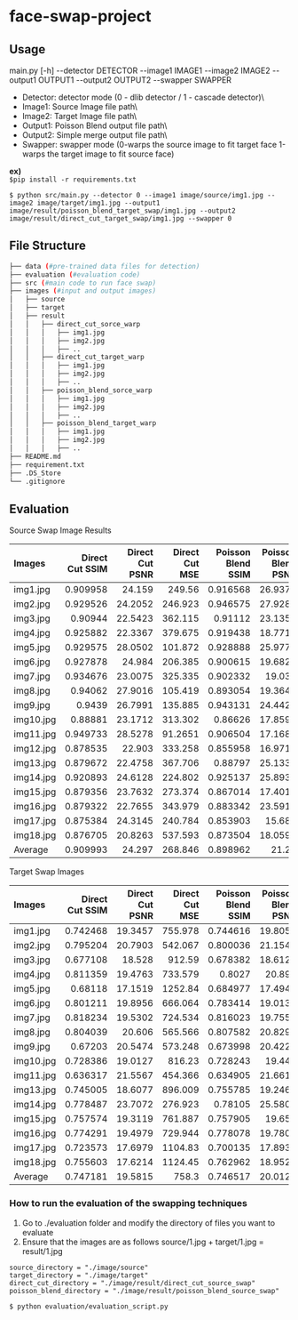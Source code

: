 # face-swap-project

## Usage<br />
main.py [-h] --detector DETECTOR --image1 IMAGE1 --image2 IMAGE2 --output1 OUTPUT1 --output2 OUTPUT2 --swapper SWAPPER

- Detector: detector mode (0 - dlib detector / 1 - cascade detector)\
- Image1: Source Image file path\
- Image2: Target Image file path\
- Output1: Poisson Blend output file path\
- Output2: Simple merge output file path\
- Swapper: swapper mode (0-warps the source image to fit target face 1-warps the target image to fit source face)


**ex)** <br />
`$pip install -r requirements.txt`

```$ python src/main.py --detector 0 --image1 image/source/img1.jpg --image2 image/target/img1.jpg --output1 image/result/poisson_blend_target_swap/img1.jpg --output2 image/result/direct_cut_target_swap/img1.jpg --swapper 0```

## File Structure <br />
```bash
├── data (#pre-trained data files for detection)
├── evaluation (#evaluation code)
├── src (#main code to run face swap)
├── images (#input and output images)
│   ├── source
│   ├── target
│   ├── result
│   │   ├── direct_cut_sorce_warp
│   │   │   ├── img1.jpg
│   │   │   ├── img2.jpg
│   │   │   ├── ..
│   │   ├── direct_cut_target_warp
│   │   │   ├── img1.jpg
│   │   │   ├── img2.jpg
│   │   │   ├── ..
│   │   ├── poisson_blend_sorce_warp
│   │   │   ├── img1.jpg
│   │   │   ├── img2.jpg
│   │   │   ├── ..
│   │   ├── poisson_blend_target_warp
│   │   │   ├── img1.jpg
│   │   │   ├── img2.jpg
│   │   │   ├── ..
├── README.md
├── requirement.txt
├── .DS_Store
└── .gitignore
```


## Evaluation

Source Swap Image Results

| Images    |   Direct Cut SSIM |   Direct Cut PSNR |   Direct Cut MSE |   Poisson Blend SSIM |   Poisson Blend PSNR |   Poisson Blend MSE |
|:----------|------------------:|------------------:|-----------------:|---------------------:|---------------------:|--------------------:|
| img1.jpg  |          0.909958 |           24.159  |         249.56   |             0.916568 |              26.9375 |             131.622 |
| img2.jpg  |          0.929526 |           24.2052 |         246.923  |             0.946575 |              27.9288 |             104.762 |
| img3.jpg  |          0.90944  |           22.5423 |         362.115  |             0.91112  |              23.1357 |             315.874 |
| img4.jpg  |          0.925882 |           22.3367 |         379.675  |             0.919438 |              18.7713 |             862.887 |
| img5.jpg  |          0.929575 |           28.0502 |         101.872  |             0.928888 |              25.9772 |             164.194 |
| img6.jpg  |          0.927878 |           24.984  |         206.385  |             0.900615 |              19.6824 |             699.58  |
| img7.jpg  |          0.934676 |           23.0075 |         325.335  |             0.902332 |              19.035  |             812.044 |
| img8.jpg  |          0.94062  |           27.9016 |         105.419  |             0.893054 |              19.3643 |             752.745 |
| img9.jpg  |          0.9439   |           26.7991 |         135.885  |             0.943131 |              24.4424 |             233.796 |
| img10.jpg |          0.88881  |           23.1712 |         313.302  |             0.86626  |              17.8595 |            1064.47  |
| img11.jpg |          0.949733 |           28.5278 |          91.2651 |             0.906504 |              17.1688 |            1247.97  |
| img12.jpg |          0.878535 |           22.903  |         333.258  |             0.855958 |              16.9716 |            1305.92  |
| img13.jpg |          0.879672 |           22.4758 |         367.706  |             0.88797  |              25.1339 |             199.382 |
| img14.jpg |          0.920893 |           24.6128 |         224.802  |             0.925137 |              25.8939 |             167.374 |
| img15.jpg |          0.879356 |           23.7632 |         273.374  |             0.867014 |              17.4012 |            1182.92  |
| img16.jpg |          0.879322 |           22.7655 |         343.979  |             0.883342 |              23.5916 |             284.394 |
| img17.jpg |          0.875384 |           24.3145 |         240.784  |             0.853903 |              15.686  |            1755.83  |
| img18.jpg |          0.876705 |           20.8263 |         537.593  |             0.873504 |              18.0596 |            1016.52  |
| Average   |          0.909993 |           24.297  |         268.846  |             0.898962 |              21.28   |             683.46  |

Target Swap Images

| Images    |   Direct Cut SSIM |   Direct Cut PSNR |   Direct Cut MSE |   Poisson Blend SSIM |   Poisson Blend PSNR |   Poisson Blend MSE |
|:----------|------------------:|------------------:|-----------------:|---------------------:|---------------------:|--------------------:|
| img1.jpg  |          0.742468 |           19.3457 |          755.978 |             0.744616 |              19.8052 |             680.085 |
| img2.jpg  |          0.795204 |           20.7903 |          542.067 |             0.800036 |              21.1549 |             498.417 |
| img3.jpg  |          0.677108 |           18.528  |          912.59  |             0.678382 |              18.6128 |             894.943 |
| img4.jpg  |          0.811359 |           19.4763 |          733.579 |             0.8027   |              20.899  |             528.667 |
| img5.jpg  |          0.68118  |           17.1519 |         1252.84  |             0.684977 |              17.4948 |            1157.71  |
| img6.jpg  |          0.801211 |           19.8956 |          666.064 |             0.783414 |              19.0137 |             816.033 |
| img7.jpg  |          0.818234 |           19.5302 |          724.534 |             0.816023 |              19.7555 |             687.911 |
| img8.jpg  |          0.804039 |           20.606  |          565.566 |             0.807582 |              20.8299 |             537.142 |
| img9.jpg  |          0.67203  |           20.5474 |          573.248 |             0.673998 |              20.4229 |             589.917 |
| img10.jpg |          0.728386 |           19.0127 |          816.23  |             0.728243 |              19.445  |             738.884 |
| img11.jpg |          0.636317 |           21.5567 |          454.366 |             0.634905 |              21.6619 |             443.501 |
| img13.jpg |          0.745005 |           18.6077 |          896.009 |             0.755785 |              19.2468 |             773.386 |
| img14.jpg |          0.778487 |           23.7072 |          276.923 |             0.78105  |              25.5802 |             179.913 |
| img15.jpg |          0.757574 |           19.3119 |          761.887 |             0.757905 |              19.658  |             703.521 |
| img16.jpg |          0.774291 |           19.4979 |          729.944 |             0.778078 |              19.7805 |             683.957 |
| img17.jpg |          0.723573 |           17.6979 |         1104.83  |             0.700135 |              17.8935 |            1056.16  |
| img18.jpg |          0.755603 |           17.6214 |         1124.45  |             0.762962 |              18.9528 |             827.568 |
| Average   |          0.747181 |           19.5815 |          758.3   |             0.746517 |              20.0122 |             693.983 |




### How to run the evaluation of the swapping techniques
1. Go to ./evaluation folder and modify the directory of files you want to evaluate
2. Ensure that the images are as follows source/1.jpg + target/1.jpg = result/1.jpg 
```
source_directory = "./image/source"
target_directory = "./image/target"
direct_cut_directory = "./image/result/direct_cut_source_swap"
poisson_blend_directory = "./image/result/poisson_blend_source_swap"
```

`$ python evaluation/evaluation_script.py`
